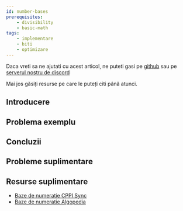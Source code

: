 ```yaml
---
id: number-bases
prerequisites:
    - divisibility
    - basic-math
tags:
    - implementare
    - biti
    - optimizare
---
```


Daca vreti sa ne ajutati cu acest articol, ne puteti gasi pe
[github](https://github.com/roalgo-discord/arhiva-educationala) sau pe [serverul
nostru de discord](https://discord.gg/vdDRSmg3fC)

Mai jos găsiți resurse pe care le puteți citi până atunci.

## Introducere

## Problema exemplu

## Concluzii

## Probleme suplimentare

## Resurse suplimentare

- [Baze de numeratie CPPI
  Sync](https://cppi.sync.ro/materia/baze_de_numeratie.html)
- [Baze de numeratie
  Algopedia](https://www.algopedia.ro/wiki/index.php/Clasa_a_VI-a_lec%C8%9Bia_6_-_30_oct_2014)
